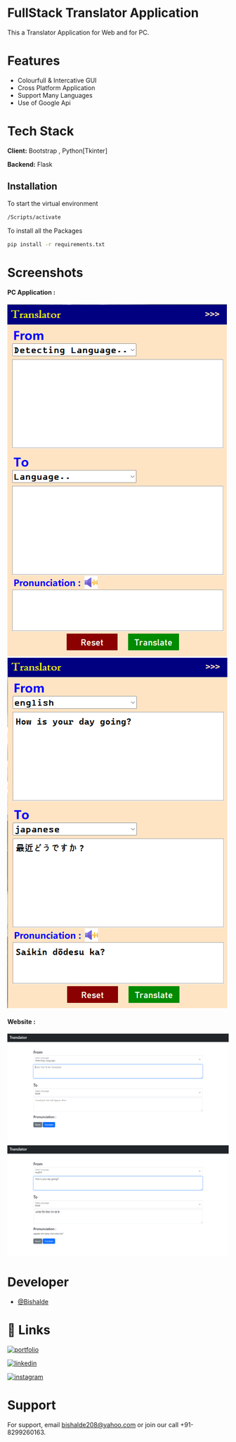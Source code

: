 
# FullStack Translator Application
This a Translator Application for Web and for PC.

# Features

- Colourfull & Intercative GUI
- Cross Platform Application
- Support Many Languages
- Use of Google Api

# Tech Stack
**Client:** Bootstrap , Python[Tkinter]

**Backend:** Flask


## Installation
To start the virtual environment
```bash
/Scripts/activate
```
To install all the Packages
```bash
pip install -r requirements.txt
```
    
# Screenshots

#### PC Application :

![App Screenshot](Resources/0.png)
![App Screenshot](Resources/1.png)

#### Website :
![App Screenshot](Resources/2.png)
![App Screenshot](Resources/3.png)


# Developer
- [@Bishalde](https://www.github.com/BishalDe)



# 🔗 Links
[![portfolio](https://img.shields.io/badge/my_portfolio-000?style=for-the-badge&logo=ko-fi&logoColor=white)](https://katherineoelsner.com/)

[![linkedin](https://img.shields.io/badge/linkedin-0A66C2?style=for-the-badge&logo=linkedin&logoColor=white)](https://www.linkedin.com/in/bishalde/)

[![instagram](https://img.shields.io/badge/instagram-1DA1F2?style=for-the-badge&logo=instagram&logoColor=white)](https://instagram.com/bishal_de)

# Support
For support, email bishalde208@yahoo.com or join our call +91-8299260163.